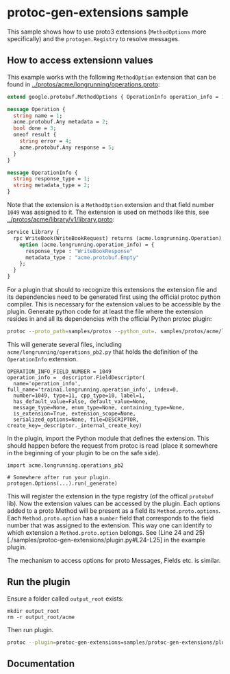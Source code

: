 # protoc-gen-extensions sample

This sample shows how to use proto3 extensions (`MethodOptions` more specifically) and the `protogen.Registry` to resolve messages.

## How to access extensionn values

This example works with the following `MethodOption` extension that can be found in [../protos/acme/longrunning/operations.proto](../protos/acme/longrunning/operations.proto):

```proto
extend google.protobuf.MethodOptions { OperationInfo operation_info = 1049; }

message Operation {
  string name = 1;
  acme.protobuf.Any metadata = 2;
  bool done = 3;
  oneof result {
    string error = 4;
    acme.protobuf.Any response = 5;
  }
}

message OperationInfo {
  string response_type = 1;
  string metadata_type = 2;
}
```

Note that the extension is a `MethodOption` extension and that field number `1049` was assigned to it.
The extension is used on methods like this, see [../protos/acme/library/v1/library.proto](../protos/acme/library/v1/library.proto):

```proto
service Library {
  rpc WriteBook(WriteBookRequest) returns (acme.longrunning.Operation) {
    option (acme.longrunning.operation_info) = {
      response_type : "WriteBookResponse"
      metadata_type : "acme.protobuf.Empty"
    };
  }
}
````

For a plugin that should to recognize this extensions the extension file and its dependencies need to be generated first using the official protoc python compiler.
This is necessary for the extension values to be accessible by the plugin.
Generate python code for at least the file where the extension resides in and all its dependencies with the official Python protoc plugin:

```sh
protoc --proto_path=samples/protos --python_out=. samples/protos/acme/longrunning/operations.proto samples/protos/acme/protobuf/any.proto
```

This will generate several files, including `acme/longrunning/operations_pb2.py` that holds the definition of the `OperationInfo` extension.

```
OPERATION_INFO_FIELD_NUMBER = 1049
operation_info = _descriptor.FieldDescriptor(
  name='operation_info', full_name='trainai.longrunning.operation_info', index=0,
  number=1049, type=11, cpp_type=10, label=1,
  has_default_value=False, default_value=None,
  message_type=None, enum_type=None, containing_type=None,
  is_extension=True, extension_scope=None,
  serialized_options=None, file=DESCRIPTOR,  create_key=_descriptor._internal_create_key)
```

In the plugin, import the Python module that defines the extension. 
This should happen before the request from protoc is read (place it somewhere in the beginning of your plugin to be on the safe side).

```
import acme.longrunning.operations_pb2

# Somewhere after run your plugin.
protogen.Options(...).run(_generate)
```

This will register the extension in the type registry (of the offical `protobuf` lib). 
Now the extension values can be accessed by the plugin.
Each options added to a proto Method will be present as a field its `Method.proto.options`.
Each `Method.proto.option` has a `number` field that corresponds to the field number that was assigned to the extension.
This way one can identify to which extension a `Method.proto.option` belongs.
See (Line 24 and 25)[./samples/protoc-gen-extensions/plugin.py#L24-L25] in the example plugin.

The mechanism to access options for proto Messages, Fields etc. is similar.

## Run the plugin

Ensure a folder called `output_root` exists:

```
mkdir output_root
rm -r output_root/acme
```

Then run plugin.

```sh
protoc --plugin=protoc-gen-extensions=samples/protoc-gen-extensions/plugin.py --extensions_out=output_root -I samples/protos samples/protos/acme/**/*.proto
```

## Documentation



